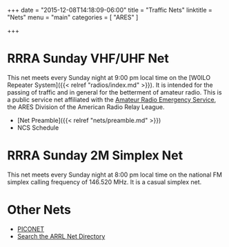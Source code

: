 +++
date = "2015-12-08T14:18:09-06:00"
title = "Traffic Nets"
linktitle = "Nets"
menu = "main"
categories = [ "ARES" ]

+++


# RRRA Sunday VHF/UHF Net

This net meets every Sunday night at 9:00 pm local time on the
[W0ILO Repeater System]({{< relref "radios/index.md" >}}). It is intended for the
passing of traffic and in general for the betterment of amateur radio.
This is a public service net affiliated with the [Amateur Radio Emergency
Service](http://www.arrl.org/ares), the ARES Division of the American Radio Relay League.

* [Net Preamble]({{< relref "nets/preamble.md" >}})
* NCS Schedule

# RRRA Sunday 2M Simplex Net

This net meets every Sunday night at 8:00 pm local time on the national
FM simplex calling frequency of 146.520 MHz. It is a casual simplex net.

# Other Nets

* [PICONET](http://piconet3925.com/)
* [Search the ARRL Net Directory](http://www.arrl.org/resources/nets/client/netsearch.html)

